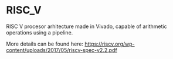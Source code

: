 # RISC_V

RISC V procesor arhitecture made in Vivado, capable of arithmetic operations using a pipeline.

More details can be found here: https://riscv.org/wp-content/uploads/2017/05/riscv-spec-v2.2.pdf
